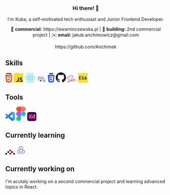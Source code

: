 <h3 align="center"> Hi there! 👋 </h3>

<p align="center"> I'm Kuba, a self-motivated tech enthusiast and Junior Frontend Developer. </p>

<p align="center"> 📝 <b>commercial:</b> https://ewaminczewska.pl |      🌱 <b>building:</b>    2nd commercial project    | ✉️ <b>email:</b> jakub.anchimowicz@gmail.com </p>

<p align="center">  https://github.com/Anchimek </p>


## Skills 
<a href="https://pl.wikipedia.org/wiki/HTML" title="HTML"><img src="icons/html.png" /></a>
<a href="https://developer.mozilla.org/pl/docs/Learn/JavaScript/First_steps/What_is_JavaScript" title="javascript"><img src="icons/js.png" /></a>
<a href="https://pl.reactjs.org/" title="react"><img src="icons/react.png" /></a>
<a href="https://pl.wikipedia.org/wiki/Responsive_web_design" title="rwd"><img src="icons/rwd.png" /></a>
<a href="https://en.wikipedia.org/wiki/CSS" title="CSS"><img src="icons/css.png" /></a>
<a href="https://github.com" title="GitHub"><img src="icons/github.png" /></a>
<a href="https://sass-lang.com/" title="Sass"><img src="icons/sass.png" /></a>
<a href="https://pl.wikipedia.org/wiki/ECMAScript" title="es6"><img src="icons/es6.png" /></a>

## Tools 
<a href="https://code.visualstudio.com/" title="VSC"><img src="icons/vsc.png" /></a>
<a href="https://www.figma.com/" title="figma"><img src="icons/figma.png" /></a>
<a href="https://www.adobe.com/pl/products/xd.html" title="adobe"><img src="icons/xd.png" /></a>

## Currently learning
<a href="https://reactrouter.com/" title="Router"><img src="icons/router.png" /></a>
<a href="https://react-redux.js.org/" title="redux"><img src="icons/redux.png" /></a>

## Currently working on
I'm acutaly working on a second commercial project and learning advanced topics in React.

